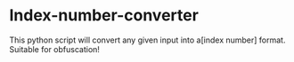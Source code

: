 # Index-number-converter
This python script will convert any given input into a[index number] format. Suitable for obfuscation!
